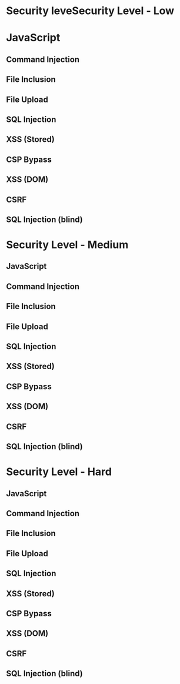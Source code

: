 
# Security leveSecurity Level - Low

# JavaScript

## Command Injection

## File Inclusion

## File Upload

## SQL Injection

## XSS (Stored)

## CSP Bypass

## XSS (DOM)

## CSRF

## SQL Injection (blind)

# Security Level - Medium

## JavaScript

## Command Injection

## File Inclusion

## File Upload

## SQL Injection

## XSS (Stored)

## CSP Bypass

## XSS (DOM)

## CSRF

## SQL Injection (blind)

# Security Level - Hard

## JavaScript

## Command Injection

## File Inclusion

## File Upload

## SQL Injection

## XSS (Stored)

## CSP Bypass

## XSS (DOM)

## CSRF

## SQL Injection (blind) 

